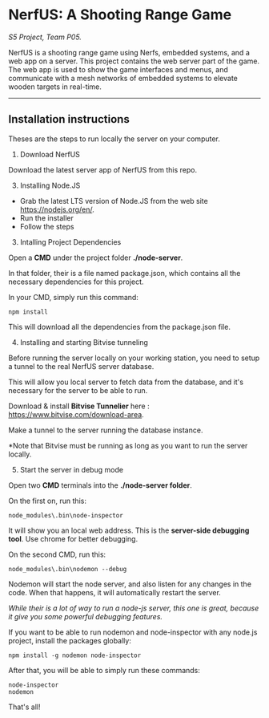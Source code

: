 
# NerfUS: A Shooting Range Game

*S5 Project, Team P05.*

NerfUS is a shooting range game using Nerfs, embedded systems, and a web app on a server.
This project contains the web server part of the game.
The web app is used to show the game interfaces and menus, and communicate with a mesh networks of embedded systems to elevate wooden targets in real-time.

----------

## Installation instructions
Theses are the steps to run locally the server on your computer.

1. Download NerfUS

Download the latest server app of NerfUS from this repo.


3. Installing Node.JS

- Grab the latest LTS version of Node.JS from the web site https://nodejs.org/en/.
- Run the installer
- Follow the steps


3. Intalling Project Dependencies

Open a **CMD** under the project folder **./node-server**.

In that folder, their is a file named package.json, which contains all the necessary dependencies for this project.

In your CMD, simply run this command:

    npm install

This will download all the dependencies from the package.json file.


4. Installing and starting Bitvise tunneling

Before running the server locally on your working station, you need to setup a tunnel to the real NerfUS server database.

This will allow you local server to fetch data from the database, and it's necessary for the server to be able to run.

Download & install **Bitvise Tunnelier** here : https://www.bitvise.com/download-area.

Make a tunnel to the server running the database instance.

*Note that Bitvise must be running as long as you want to run the server locally.


5. Start the server in debug mode

Open two **CMD** terminals into the **./node-server folder**.

On the first on, run this:

	node_modules\.bin\node-inspector

It will show you an local web address. This is the **server-side debugging tool**. Use chrome for better debugging.

On the second CMD, run this:

    node_modules\.bin\nodemon --debug

Nodemon will start the node server, and also listen for any changes in the code. When that happens, it will automatically restart the server.

*While their is a lot of way to run a node-js server, this one is great, because it give you some powerful debugging features.*

If you want to be able to run nodemon and node-inspector with any node.js project, install the packages globally:

    npm install -g nodemon node-inspector

After that, you will be able to simply run these commands:

    node-inspector 
    nodemon


That's all!